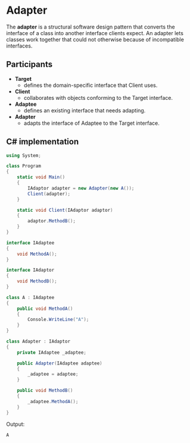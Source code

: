 # Adapter

The **adapter** is a structural software design pattern that converts the interface of a class into another interface clients expect. An adapter lets classes work together that could not otherwise because of incompatible interfaces.

## Participants

* **Target**
  * defines the domain-specific interface that Client uses.
* **Client**
  * collaborates with objects conforming to the Target interface.
* **Adaptee**
  * defines an existing interface that needs adapting.
* **Adapter**
  * adapts the interface of Adaptee to the Target interface.

## C# implementation

```csharp
using System;

class Program
{
    static void Main()
    {
        IAdaptor adapter = new Adapter(new A());
        Client(adapter);
    }

    static void Client(IAdaptor adaptor)
    {
        adaptor.MethodB();
    }
}

interface IAdaptee
{
    void MethodA();
}

interface IAdaptor
{
    void MethodB();
}

class A : IAdaptee
{
    public void MethodA()
    {
        Console.WriteLine("A");
    }
}

class Adapter : IAdaptor
{
    private IAdaptee _adaptee;

    public Adapter(IAdaptee adaptee)
    {
        _adaptee = adaptee;
    }

    public void MethodB()
    {
        _adaptee.MethodA();
    }
}
```

Output:

```output
A
```
